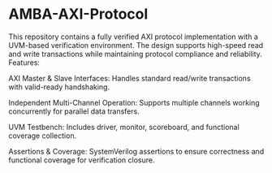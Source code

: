 # AMBA-AXI-Protocol
This repository contains a fully verified AXI protocol implementation with a UVM-based verification environment. The design supports high-speed read and write transactions while maintaining protocol compliance and reliability.
Features:

AXI Master & Slave Interfaces: Handles standard read/write transactions with valid-ready handshaking.

Independent Multi-Channel Operation: Supports multiple channels working concurrently for parallel data transfers.

UVM Testbench: Includes driver, monitor, scoreboard, and functional coverage collection.

Assertions & Coverage: SystemVerilog assertions to ensure correctness and functional coverage for verification closure.
